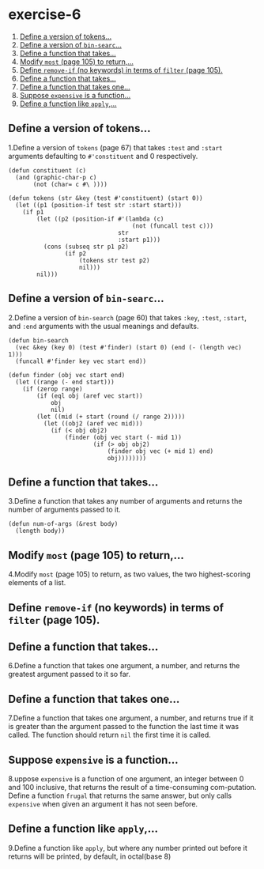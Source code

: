 

# exercise-6

1.  [Define a version of tokens&#x2026;](#org227079d)
2.  [Define a version of `bin-searc`&#x2026;](#org266ce59)
3.  [Define a function that takes&#x2026;](#orga6c0b74)
4.  [Modify `most` (page 105) to return,&#x2026;](#org4f3813b)
5.  [Define `remove-if` (no keywords) in terms of `filter` (page 105).](#org2e27eec)
6.  [Define a function that takes&#x2026;](#orge8519f3)
7.  [Define a function that takes one&#x2026;](#org1eaca37)
8.  [Suppose `expensive` is a function&#x2026;](#org3f1fe19)
9.  [Define a function like `apply`,&#x2026;](#orga3bf266)


<a id="org227079d"></a>

## Define a version of tokens&#x2026;

1.Define a version of `tokens` (page 67) that takes `:test` and `:start` arguments defaulting to `#'constituent` and 0 respectively.

    (defun constituent (c)
      (and (graphic-char-p c)
           (not (char= c #\ ))))
    
    (defun tokens (str &key (test #'constituent) (start 0))
      (let ((p1 (position-if test str :start start)))
        (if p1
            (let ((p2 (position-if #'(lambda (c)
                                       (not (funcall test c)))
                                   str
                                   :start p1)))
              (cons (subseq str p1 p2)
                    (if p2
                        (tokens str test p2)
                        nil)))
            nil)))


<a id="org266ce59"></a>

## Define a version of `bin-searc`&#x2026;

2.Define a version of `bin-search` (page 60) that takes `:key`, `:test`, `:start`, and `:end` arguments with the usual meanings and defaults.

    (defun bin-search
      (vec &key (key 0) (test #'finder) (start 0) (end (- (length vec) 1)))
      (funcall #'finder key vec start end))
    
    (defun finder (obj vec start end)
      (let ((range (- end start)))
        (if (zerop range)
            (if (eql obj (aref vec start))
                obj
                nil)
            (let ((mid (+ start (round (/ range 2)))))
              (let ((obj2 (aref vec mid)))
                (if (< obj obj2)
                    (finder (obj vec start (- mid 1))
                            (if (> obj obj2)
                                (finder obj vec (+ mid 1) end)
                                obj))))))))


<a id="orga6c0b74"></a>

## Define a function that takes&#x2026;

3.Define a function that takes any number of arguments and returns the
number of arguments passed to it.

    (defun num-of-args (&rest body)
      (length body))


<a id="org4f3813b"></a>

## Modify `most` (page 105) to return,&#x2026;

4.Modify `most` (page 105) to return, as two values, the two highest-scoring elements of a list.


<a id="org2e27eec"></a>

## Define `remove-if` (no keywords) in terms of `filter` (page 105).


<a id="orge8519f3"></a>

## Define a function that takes&#x2026;

6.Define a function that takes one argument, a number, and returns the greatest argument passed to it so far.


<a id="org1eaca37"></a>

## Define a function that takes one&#x2026;

7.Define a function that takes one argument, a number, and returns true if it is greater than the argument passed to the function the last time it was called. The function should return `nil` the first time it is called.


<a id="org3f1fe19"></a>

## Suppose `expensive` is a function&#x2026;

8.uppose `expensive` is a function of one argument, an integer between 0 and 100 inclusive, that returns the result of a time-consuming com-putation. Define a function `frugal` that returns the same answer, but only calls `expensive` when given an argument it has not seen before.


<a id="orga3bf266"></a>

## Define a function like `apply`,&#x2026;

9.Define a function like `apply`, but where any number printed out before
it returns will be printed, by default, in octal(base 8)

